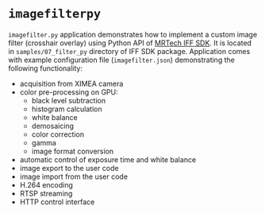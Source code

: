 # `imagefilterpy`

`imagefilter.py` application demonstrates how to implement a custom image filter (crosshair overlay) using Python API of [MRTech IFF SDK](https://mr-te.ch/iff-sdk).
It is located in `samples/07_filter_py` directory of IFF SDK package.
Application comes with example configuration file (`imagefilter.json`) demonstrating the following functionality:

* acquisition from XIMEA camera
* color pre-processing on GPU:
  * black level subtraction
  * histogram calculation
  * white balance
  * demosaicing
  * color correction
  * gamma
  * image format conversion
* automatic control of exposure time and white balance
* image export to the user code
* image import from the user code
* H.264 encoding
* RTSP streaming
* HTTP control interface
